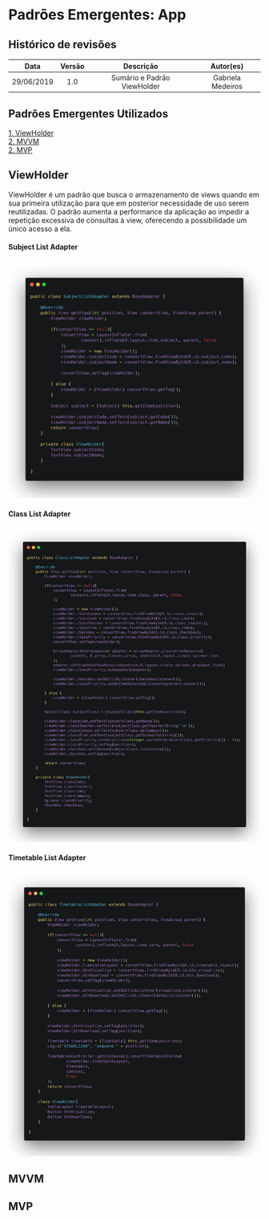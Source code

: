 # Padrões Emergentes: App

## Histórico de revisões
|   Data   |  Versão  |        Descrição       |          Autor(es)          |
|:--------:|:--------:|:----------------------:|:---------------------------:|
| 29/06/2019 |  1.0 | Sumário e Padrão ViewHolder | Gabriela Medeiros |

## Padrões Emergentes Utilizados
[1. ViewHolder](#viewholder) <br>
[2. MVVM](#mvvm) <br>
[2. MVP](#mvvm) <br>

## ViewHolder
ViewHolder é um padrão que busca o armazenamento de views quando em sua primeira utilização para que em posterior necessidade de uso serem reutilizadas. O padrão aumenta a performance da aplicação ao impedir a repetição excessiva de consultas à view, oferecendo a possibilidade um único acesso a ela.

#### Subject List Adapter

[![ViewHolder - SubjectListAdapter](img/viewHolder_1.png)](img/viewholder_1.png)

#### Class List Adapter

[![ViewHolder - ClassListAdapter](img/viewHolder_2.png)](img/viewHolder_2.png)

#### Timetable List Adapter

[![ViewHolder - TimetableListAdapter](img/viewHolder_3.png)](img/viewHolder_3.png)

## MVVM

## MVP